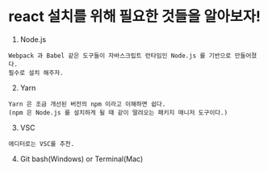 # react 설치를 위해 필요한 것들을 알아보자!

1. Node.js
```
Webpack 과 Babel 같은 도구들이 자바스크립트 런타임인 Node.js 를 기반으로 만들어졌다.
필수로 설치 해주자.
```

2. Yarn
```
Yarn 은 조금 개선된 버전의 npm 이라고 이해하면 쉽다. 
(npm 은 Node.js 를 설치하게 될 때 같이 딸려오는 패키지 매니저 도구이다.)
```

3. VSC
```
에디터로는 VSC를 추천.
```

4. Git bash(Windows) or Terminal(Mac)